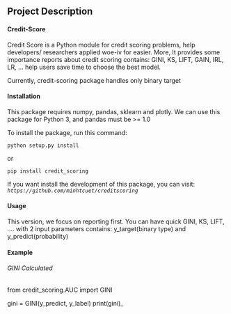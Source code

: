 ## Project Description

#### Credit-Score

Credit Score is a Python module for credit scoring problems, help developers/ researchers applied woe-iv for easier.
More, It provides some importance reports about credit scoring contains: GINI, KS, LIFT, GAIN, IRL, LR, ... help users 
save time to choose the best model.

Currently, credit-scoring package handles only binary target

#### Installation

This package requires numpy, pandas, sklearn and plotly. We can use this package for Python 3, and pandas must be >= 1.0 

To install the package, run this command:

`python setup.py install `

or 

`pip install credit_scoring`

If you want install the development of this package, you can visit: 
_`https://github.com/minhtcuet/creditscoring`_

#### Usage 

This version, we focus on reporting first. You can have quick GINI, KS, LIFT, .... with 2 input parameters contains: 
y_target(binary type) and y_predict(probability)

#### Example

###### GINI Calculated

from credit_scoring.AUC import GINI

gini = GINI(y_predict, y_label)
print(gini)_


